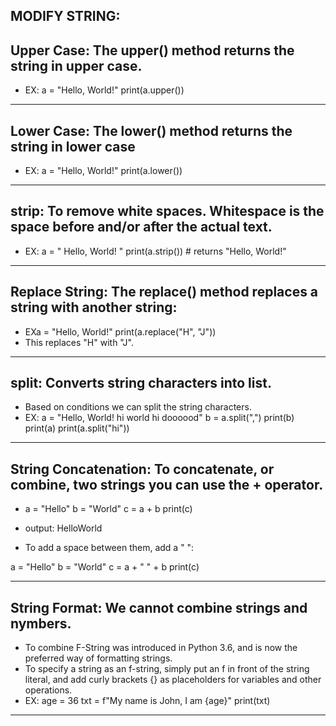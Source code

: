 MODIFY STRING:
--
Upper Case: The upper() method returns the string in upper case.
--
* EX: a = "Hello, World!"
print(a.upper())

--------------------------------------------------------------------
Lower Case: The lower() method returns the string in lower case
--
* EX: a = "Hello, World!"
print(a.lower())

--------------------------------------------------------------------
strip: To remove white spaces. Whitespace is the space before and/or after the actual text.
--
* EX: a = " Hello, World! "
print(a.strip()) # returns "Hello, World!"

--------------------------------------------------------------------
Replace String: The replace() method replaces a string with another string:
--
* EXa = "Hello, World!"
print(a.replace("H", "J"))
* This replaces "H" with "J".
--------------------------------------------------------------------
split: Converts string characters into list.
--
* Based on conditions we can split the string characters.
* EX: a = "Hello, World! hi world hi doooood"
b = a.split(",")
print(b)
print(a)
print(a.split("hi"))
--------------------------------------------------------------------
String Concatenation: To concatenate, or combine, two strings you can use the + operator.
--
* a = "Hello"
b = "World"
c = a + b
print(c)
* output: HelloWorld
  
* To add a space between them, add a " ":

a = "Hello"
b = "World"
c = a + " " + b
print(c)

--------------------------------------------------------------------
String Format: We cannot combine strings and nymbers.
--
* To combine F-String was introduced in Python 3.6, and is now the preferred way of formatting strings.
* To specify a string as an f-string, simply put an f in front of the string literal, and add curly brackets {} as placeholders for variables and other operations.
* EX: age = 36
txt = f"My name is John, I am {age}"
print(txt)
--------------------------------------------------------------------
